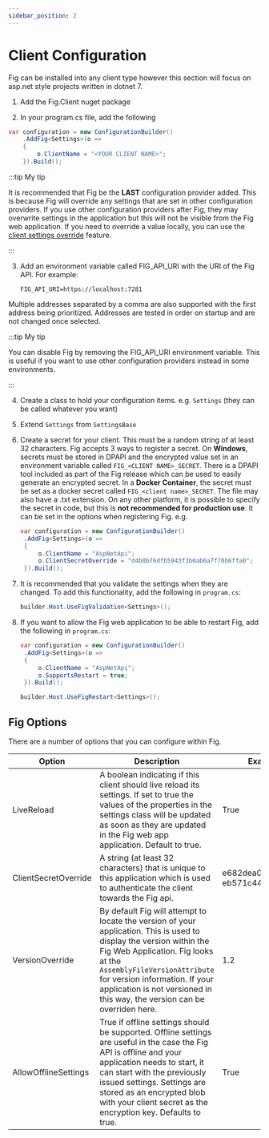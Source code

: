 ```yaml
---
sidebar_position: 2
---
```


# Client Configuration

Fig can be installed into any client type however this section will focus on asp.net style projects written in dotnet 7.

1. Add the Fig.Client nuget package

2. In your program.cs file, add the following

```csharp
var configuration = new ConfigurationBuilder()
    .AddFig<Settings>(o =>
    {
        o.ClientName = "<YOUR CLIENT NAME>";
    }).Build();
```

:::tip My tip

It is recommended that Fig be the **LAST** configuration provider added. This is because Fig will override any settings that are set in other configuration providers. If you use other configuration providers after Fig, they may overwrite settings in the application but this will not be visible from the Fig web application.
If you need to override a value locally, you can use the [client settings override](https://www.figsettings.com/docs/features/client-settings-override/) feature.

:::


3. Add an environment variable called FIG_API_URI with the URI of the Fig API. For example:

   ```
   FIG_API_URI=https://localhost:7281
   ```

Multiple addresses separated by a comma are also supported with the first address being prioritized. Addresses are tested in order on startup and are not changed once selected.

:::tip My tip

You can disable Fig by removing the FIG_API_URI environment variable. This is useful if you want to use other configuration providers instead in some environments.

:::

4. Create a class to hold your configuration items. e.g. `Settings` (they can be called whatever you want)

5. Extend `Settings` from `SettingsBase`

6. Create a secret for your client. This must be a random string of at least 32 characters. Fig accepts 3 ways to register a secret. 
   On **Windows**, secrets must be stored in DPAPI and the encrypted value set in an environment variable called `FIG_<CLIENT NAME>_SECRET`. There is a DPAPI tool included as part of the Fig release which can be used to easily generate an encrypted secret.
   In a **Docker Container**, the secret must be set as a docker secret called `FIG_<client name>_SECRET`. The file may also have a .txt extension.
   On any other platform, it is possible to specify the secret in code, but this is **not recommended for production use**. It can be set in the options when registering Fig. e.g.

   ```csharp
   var configuration = new ConfigurationBuilder()
    .AddFig<Settings>(o =>
    {
        o.ClientName = "AspNetApi";
        o.ClientSecretOverride = "d4b0b76dfb5943f3b0ab6a7f70b6ffa0";
    }).Build();
   ```

7. It is recommended that you validate the settings when they are changed. To add this functionality, add the following in `program.cs`:
   ```csharp
   builder.Host.UseFigValidation<Settings>();
   ```

8. If you want to allow the Fig web application to be able to restart Fig, add the following in `program.cs`:

   ```csharp
   var configuration = new ConfigurationBuilder()
    .AddFig<Settings>(o =>
    {
        o.ClientName = "AspNetApi";
        o.SupportsRestart = true;
    }).Build();
   
   builder.Host.UseFigRestart<Settings>();
   ```
## Fig Options

There are a number of options that you can configure within Fig.

| Option               | Description                                                  | Example                                |
| -------------------- | ------------------------------------------------------------ | -------------------------------------- |
| LiveReload           | A boolean indicating if this client should live reload its settings. If set to true the values of the properties in the settings class will be updated as soon as they are updated in the Fig web app application. Default to true. | True                                   |
| ClientSecretOverride | A string (at least 32 characters) that is unique to this application which is used to authenticate the client towards the Fig api. | e682dea03f044e0<br />eb571c441eb095ee9 |
| VersionOverride      | By default Fig will attempt to locate the version of your application. This is used to display the version within the Fig Web Application. Fig looks at the `AssemblyFileVersionAttribute` for version information. If your application is not versioned in this way, the version can be overriden here. | 1.2                                    |
| AllowOfflineSettings | True if offline settings should be supported. Offline settings are useful in the case the Fig API is offline and your application needs to start, it can start with the previously issued settings. Settings are stored as an encrypted blob with your client secret as the encryption key. Defaults to true. | True                                   |

